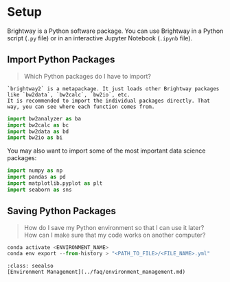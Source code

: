 # Setup

Brightway is a Python software package. You can use Brightway in a Python script (`.py` file) or in an interactive Jupyter Notebook (`.ipynb` file).

## Import Python Packages

> Which Python packages do I have to import?

```{note}
`brightway2` is a metapackage. It just loads other Brightway packages like `bw2data`, `bw2calc`, `bw2io`, etc.
It is recommended to import the individual packages directly. That way, you can see where each function comes from.
```

```python
import bw2analyzer as ba
import bw2calc as bc
import bw2data as bd
import bw2io as bi
```

You may also want to import some of the most important data science packages:

```python
import numpy as np
import pandas as pd
import matplotlib.pyplot as plt
import seaborn as sns
```

## Saving Python Packages

> How do I save my Python environment so that I can use it later? \
> How can I make sure that my code works on another computer?

```python
conda activate <ENVIRONMENT_NAME>
conda env export --from-history > "<PATH_TO_FILE>/<FILE_NAME>.yml"
```

```{admonition} FAQ Pages
:class: seealso
[Environment Management](../faq/environment_management.md)
```